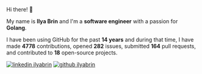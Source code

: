 Hi there! 👋

My name is **Ilya Brin** and I'm a **software engineer** with a passion for **Golang**.

I have been using GitHub for the past **14 years** and during that time, I have made **4778** contributions, opened **282** issues, submitted **164** pull requests, and contributed to **18** open-source projects.

[1.1]: https://user-images.githubusercontent.com/464157/88304618-307f2b00-cd11-11ea-8f5a-0a154f7b523d.png (Feel free to add me to your network)
[2.1]: https://user-images.githubusercontent.com/464157/88305468-39bcc780-cd12-11ea-826e-f67163b6cf1f.png (You are here 😸)
[1]: https://www.linkedin.com/in/ilyabrin
[2]: https://www.github.com/ilyabrin

[![linkedin ilyabrin][1.1]][1]
[![github ilyabrin][2.1]][2]
